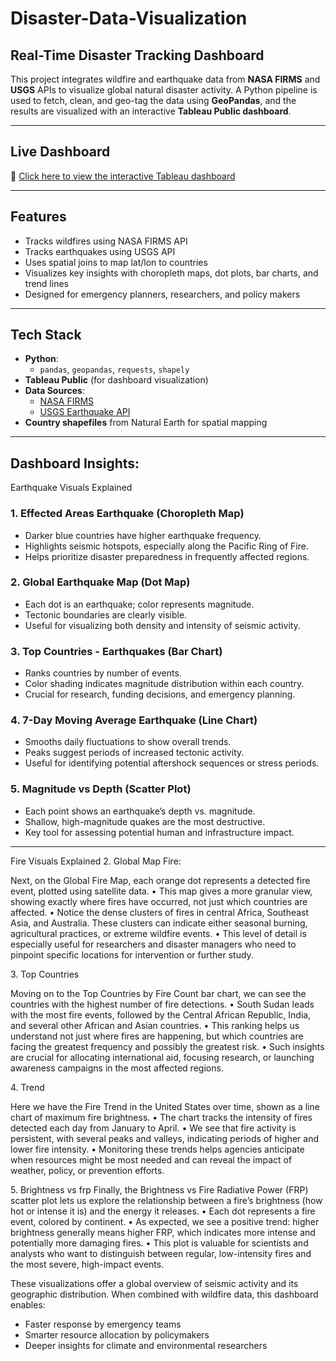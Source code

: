 # Disaster-Data-Visualization

## Real-Time Disaster Tracking Dashboard

This project integrates wildfire and earthquake data from **NASA FIRMS** and **USGS** APIs to visualize global natural disaster activity. A Python pipeline is used to fetch, clean, and geo-tag the data using **GeoPandas**, and the results are visualized with an interactive **Tableau Public dashboard**.

---

## Live Dashboard

🔗 [Click here to view the interactive Tableau dashboard](https://public.tableau.com/app/profile/panchami.baleri/viz/INFO_7374_Dashboard/FInalDashboard)

---

## Features

- Tracks wildfires using NASA FIRMS API
- Tracks earthquakes using USGS API
- Uses spatial joins to map lat/lon to countries
- Visualizes key insights with choropleth maps, dot plots, bar charts, and trend lines
- Designed for emergency planners, researchers, and policy makers

---

## Tech Stack

- **Python**:
  - `pandas`, `geopandas`, `requests`, `shapely`
- **Tableau Public** (for dashboard visualization)
- **Data Sources**:
  - [NASA FIRMS](https://firms.modaps.eosdis.nasa.gov/api/area/)
  - [USGS Earthquake API](https://earthquake.usgs.gov/fdsnws/event/1/)
- **Country shapefiles** from Natural Earth for spatial mapping

---

## Dashboard Insights: 


Earthquake Visuals Explained
### 1. Effected Areas Earthquake (Choropleth Map)
- Darker blue countries have higher earthquake frequency.
- Highlights seismic hotspots, especially along the Pacific Ring of Fire.
- Helps prioritize disaster preparedness in frequently affected regions.

### 2. Global Earthquake Map (Dot Map)
- Each dot is an earthquake; color represents magnitude.
- Tectonic boundaries are clearly visible.
- Useful for visualizing both density and intensity of seismic activity.

### 3. Top Countries - Earthquakes (Bar Chart)
- Ranks countries by number of events.
- Color shading indicates magnitude distribution within each country.
- Crucial for research, funding decisions, and emergency planning.

### 4. 7-Day Moving Average Earthquake (Line Chart)
- Smooths daily fluctuations to show overall trends.
- Peaks suggest periods of increased tectonic activity.
- Useful for identifying potential aftershock sequences or stress periods.

### 5. Magnitude vs Depth (Scatter Plot)
- Each point shows an earthquake’s depth vs. magnitude.
- Shallow, high-magnitude quakes are the most destructive.
- Key tool for assessing potential human and infrastructure impact.

---

Fire Visuals Explained
2.⁠ ⁠Global Map Fire:

Next, on the Global Fire Map, each orange dot represents a detected fire event, plotted using satellite data.
•⁠  ⁠This map gives a more granular view, showing exactly where fires have occurred, not just which countries are affected.
•⁠  ⁠Notice the dense clusters of fires in central Africa, Southeast Asia, and Australia. These clusters can indicate either seasonal burning, agricultural practices, or extreme wildfire events.
•⁠  ⁠This level of detail is especially useful for researchers and disaster managers who need to pinpoint specific locations for intervention or further study.

3.⁠ ⁠Top Countries

Moving on to the Top Countries by Fire Count bar chart, we can see the countries with the highest number of fire detections.
•⁠  ⁠South Sudan leads with the most fire events, followed by the Central African Republic, India, and several other African and Asian countries.
•⁠  ⁠This ranking helps us understand not just where fires are happening, but which countries are facing the greatest frequency and possibly the greatest risk.
•⁠  ⁠Such insights are crucial for allocating international aid, focusing research, or launching awareness campaigns in the most affected regions.


4.⁠ ⁠Trend

Here we have the Fire Trend in the United States over time, shown as a line chart of maximum fire brightness.
•⁠  ⁠The chart tracks the intensity of fires detected each day from January to April.
•⁠  ⁠We see that fire activity is persistent, with several peaks and valleys, indicating periods of higher and lower fire intensity.
•⁠  ⁠Monitoring these trends helps agencies anticipate when resources might be most needed and can reveal the impact of weather, policy, or prevention efforts.

5.⁠ ⁠Brightness vs frp
Finally, the Brightness vs Fire Radiative Power (FRP) scatter plot lets us explore the relationship between a fire’s brightness (how hot or intense it is) and the energy it releases.
•⁠  ⁠Each dot represents a fire event, colored by continent.
•⁠  ⁠As expected, we see a positive trend: higher brightness generally means higher FRP, which indicates more intense and potentially more damaging fires.
•⁠  ⁠This plot is valuable for scientists and analysts who want to distinguish between regular, low-intensity fires and the most severe, high-impact events.

These visualizations offer a global overview of seismic activity and its geographic distribution. When combined with wildfire data, this dashboard enables:

- Faster response by emergency teams
- Smarter resource allocation by policymakers
- Deeper insights for climate and environmental researchers

